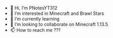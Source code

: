 - 👋 Hi, I’m PNotesYT312
- 👀 I’m interested in Minecraft and Brawl Stars
- 🌱 I’m currently learning <nothing lol cuz im lazy typing it>
- 💞️ I’m looking to collaborate on Minecraft 1.13.5
- 📫 How to reach me ???

<!---
KotikTv/KotikTv is a ✨ special ✨ repository because its `README.md` (this file) appears on your GitHub profile.
You can click the Preview link to take a look at your changes.
--->
